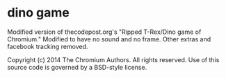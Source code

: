 # dino game

Modified version of thecodepost.org's "Ripped T-Rex/Dino game of Chromium."  Modified to have no sound and no frame.  Other extras and facebook tracking removed. 

Copyright (c) 2014 The Chromium Authors. All rights reserved.
Use of this source code is governed by a BSD-style license.
